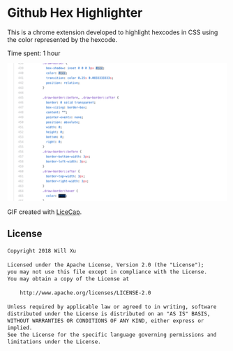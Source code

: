 # Github Hex Highlighter

This is a chrome extension developed to highlight hexcodes in CSS using the color represented by the hexcode.

Time spent: 1 hour


<p float="left">
<img src='https://github.com/williamx98/github_hex_highlighter/blob/master/demo.jpg' title='Demo picture' width='800' alt='Demo picture' />
</p>

GIF created with [LiceCap](http://www.cockos.com/licecap/).

## License

    Copyright 2018 Will Xu

    Licensed under the Apache License, Version 2.0 (the "License");
    you may not use this file except in compliance with the License.
    You may obtain a copy of the License at

        http://www.apache.org/licenses/LICENSE-2.0

    Unless required by applicable law or agreed to in writing, software
    distributed under the License is distributed on an "AS IS" BASIS,
    WITHOUT WARRANTIES OR CONDITIONS OF ANY KIND, either express or implied.
    See the License for the specific language governing permissions and
    limitations under the License.
